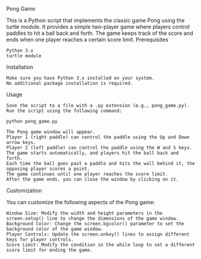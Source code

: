 Pong Game

This is a Python script that implements the classic game Pong using the turtle module. It provides a simple two-player game where players control paddles to hit a ball back and forth. The game keeps track of the score and ends when one player reaches a certain score limit.
Prerequisites

    Python 3.x
    turtle module

Installation

    Make sure you have Python 3.x installed on your system.
    No additional package installation is required.

Usage

    Save the script to a file with a .py extension (e.g., pong_game.py).
    Run the script using the following command:

    python pong_game.py

    The Pong game window will appear.
    Player 1 (right paddle) can control the paddle using the Up and Down arrow keys.
    Player 2 (left paddle) can control the paddle using the W and S keys.
    The game starts automatically, and players hit the ball back and forth.
    Each time the ball goes past a paddle and hits the wall behind it, the opposing player scores a point.
    The game continues until one player reaches the score limit.
    After the game ends, you can close the window by clicking on it.

Customization

You can customize the following aspects of the Pong game:

    Window Size: Modify the width and height parameters in the screen.setup() line to change the dimensions of the game window.
    Background Color: Change the screen.bgcolor() parameter to set the background color of the game window.
    Player Controls: Update the screen.onkey() lines to assign different keys for player controls.
    Score Limit: Modify the condition in the while loop to set a different score limit for ending the game.
